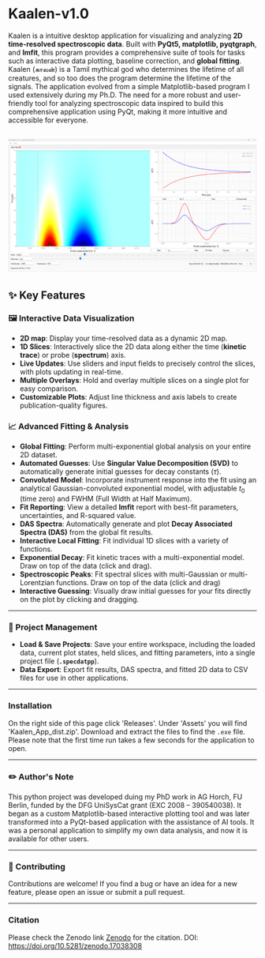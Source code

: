 # Kaalen-v1.0

Kaalen is a intuitive desktop application for visualizing and analyzing **2D time-resolved spectroscopic data**. Built with **PyQt5, matplotlib, pyqtgraph**, and **lmfit**, this program provides a comprehensive suite of tools for tasks such as interactive data plotting, baseline correction, and **global fitting**. Kaalen (காலன்) is a Tamil mythical god who determines the lifetime of all creatures, and so too does the program determine the lifetime of the signals. The application evolved from a simple Matplotlib-based program I used extensively during my Ph.D. The need for a more robust and user-friendly tool for analyzing spectroscopic data inspired to build this comprehensive application using PyQt, making it more intuitive and accessible for everyone. 

![Description of the image](image.png)
---

## ✨ Key Features

### 🖼️ Interactive Data Visualization

* **2D map**: Display your time-resolved data as a dynamic 2D map.
* **1D Slices**: Interactively slice the 2D data along either the time (**kinetic trace**) or probe (**spectrum**) axis.
* **Live Updates**: Use sliders and input fields to precisely control the slices, with plots updating in real-time.
* **Multiple Overlays**: Hold and overlay multiple slices on a single plot for easy comparison.
* **Customizable Plots**: Adjust line thickness and axis labels to create publication-quality figures.

### 📈 Advanced Fitting & Analysis

* **Global Fitting**: Perform multi-exponential global analysis on your entire 2D dataset.
* **Automated Guesses**: Use **Singular Value Decomposition (SVD)** to automatically generate initial guesses for decay constants ($τ$).
* **Convoluted Model**: Incorporate instrument response into the fit using an analytical Gaussian-convoluted exponential model, with adjustable $t_0$ (time zero) and FWHM (Full Width at Half Maximum).
* **Fit Reporting**: View a detailed **lmfit** report with best-fit parameters, uncertainties, and R-squared value.
* **DAS Spectra**: Automatically generate and plot **Decay Associated Spectra (DAS)** from the global fit results.
* **Interactive Local Fitting**: Fit individual 1D slices with a variety of functions.
* **Exponential Decay**: Fit kinetic traces with a multi-exponential model. Draw on top of the data (click and drag).
* **Spectroscopic Peaks**: Fit spectral slices with multi-Gaussian or multi-Lorentzian functions. Draw on top of the data (click and drag)
* **Interactive Guessing**: Visually draw initial guesses for your fits directly on the plot by clicking and dragging.

---

### 📁 Project Management

* **Load & Save Projects**: Save your entire workspace, including the loaded data, current plot states, held slices, and fitting parameters, into a single project file (**`.specdatpp`**).
* **Data Export**: Export fit results, DAS spectra, and fitted 2D data to CSV files for use in other applications.

---

### Installation

On the right side of this page click 'Releases'. Under 'Assets' you will find 'Kaalen_App_dist.zip'. Download and extract the files to find the `.exe` file. Please note that the first time run takes a few seconds for the application to open.

---
### ✏️ Author's Note

This python project was developed duing my PhD work in AG Horch, FU Berlin, funded by the DFG UniSysCat grant (EXC 2008 – 390540038). It began as a custom Matplotlib-based interactive plotting tool and was later transformed into a PyQt-based application with the assistance of AI tools. It was a personal application to simplify my own data analysis, and now it is available for other users.

---

### 🤝 Contributing

Contributions are welcome! If you find a bug or have an idea for a new feature, please open an issue or submit a pull request.

---

### Citation

Please check the Zenodo link [Zenodo]([https://www.google.com](https://zenodo.org/records/17038308)) for the citation. DOI: https://doi.org/10.5281/zenodo.17038308
